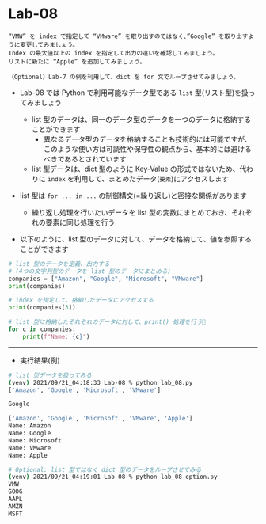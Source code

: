 # Lab-08

```text
“VMW” を index で指定して “VMware” を取り出すのではなく、”Google” を取り出すように変更してみましょう。
Index の最大値以上の index を指定して出力の違いを確認してみましょう。
リストに新たに “Apple” を追加してみましょう。

（Optional）Lab-7 の例を利用して、dict を for 文でループさせてみましょう。
```

- Lab-08 では Python で利用可能なデータ型である `list` 型(リスト型)を扱ってみましょう
  - list 型のデータは、同一のデータ型のデータを一つのデータに格納することができます
    - 異なるデータ型のデータを格納することも技術的には可能ですが、このような使い方は可読性や保守性の観点から、基本的には避けるべきであるとされています
  - list 型データは、dict 型のように Key-Value の形式ではないため、代わりに `index` を利用して、まとめたデータ(`要素`)にアクセスします

- list 型は `for ... in ...` の制御構文(=繰り返し)と密接な関係があります
  - 繰り返し処理を行いたいデータを list 型の変数にまとめておき、それぞれの要素に同じ処理を行う

- 以下のように、list 型のデータに対して、データを格納して、値を参照することができます

```python
# list 型のデータを定義、出力する
# (4つの文字列型のデータを list 型のデータにまとめる)
companies = ["Amazon", "Google", "Microsoft", "VMware"]
print(companies)

# index を指定して、格納したデータにアクセスする
print(companies[3])

# list 型に格納したそれぞれのデータに対して、print() 処理を行う
for c in companies:
    print(f"Name: {c}")
```

***

- 実行結果(例)

```bash
# list 型データを扱ってみる
(venv) 2021/09/21_04:18:33 Lab-08 % python lab_08.py 
['Amazon', 'Google', 'Microsoft', 'VMware']

Google

['Amazon', 'Google', 'Microsoft', 'VMware', 'Apple']
Name: Amazon
Name: Google
Name: Microsoft
Name: VMware
Name: Apple

# Optional: list 型ではなく dict 型のデータをループさせてみる
(venv) 2021/09/21_04:19:01 Lab-08 % python lab_08_option.py 
VMW
GOOG
AAPL
AMZN
MSFT
```
